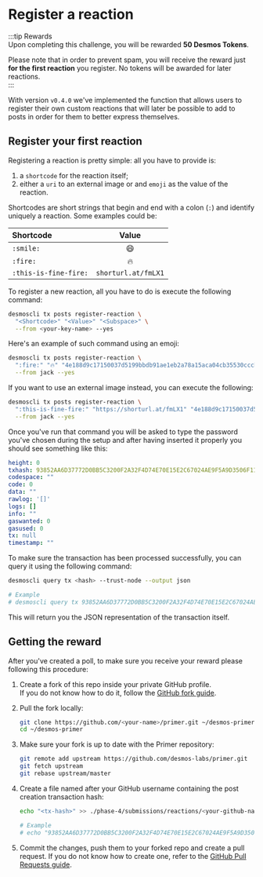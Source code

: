 # Register a reaction
:::tip Rewards  
Upon completing this challenge, you will be rewarded **50 Desmos Tokens**. 
  
Please note that in order to prevent spam, you will receive the reward just **for the first reaction** you register. No tokens will be awarded for later reactions.  
:::

With version `v0.4.0` we've implemented the function that allows users to register their own custom reactions that will later be possible to add to posts in order for them to better express themselves.

## Register your first reaction
Registering a reaction is pretty simple: all you have to provide is: 

1. a `shortcode` for the reaction itself;
2. either a `uri` to an external image or and `emoji` as the value of the reaction. 

Shortcodes are short strings that begin and end with a colon (`:`) and identify uniquely a reaction. Some examples could be: 

| Shortcode | Value | 
| :-------- | :------: |
| `:smile:` | 😄 | 
| `:fire:` | 🔥 |
| `:this-is-fine-fire:`  | `shorturl.at/fmLX1` | 

To register a new reaction, all you have to do is execute the following command:

```bash
desmoscli tx posts register-reaction \
  "<Shortcode>" "<Value>" "<Subspace>" \
  --from <your-key-name> --yes
```

Here's an example of such command using an emoji: 

```bash
desmoscli tx posts register-reaction \
  ":fire:" "🔥" "4e188d9c17150037d5199bbdb91ae1eb2a78a15aca04cb35530cccb81494b36e" \
  --from jack --yes
```

If you want to use an external image instead, you can execute the following: 

```bash
desmoscli tx posts register-reaction \
  ":this-is-fine-fire:" "https://shorturl.at/fmLX1" "4e188d9c17150037d5199bbdb91ae1eb2a78a15aca04cb35530cccb81494b36e" \
  --from jack --yes
```

Once you've run that command you will be asked to type the password you've chosen during the setup and after having inserted it properly you should see something like this: 

```yml
height: 0
txhash: 93852AA6D37772D0BB5C3200F2A32F4D74E70E15E2C67024AE9F5A9D3506F119
codespace: ""
code: 0
data: ""
rawlog: '[]'
logs: []
info: ""
gaswanted: 0
gasused: 0
tx: null
timestamp: ""
```

To make sure the transaction has been processed successfully, you can query it using the following command: 

```bash
desmoscli query tx <hash> --trust-node --output json

# Example
# desmoscli query tx 93852AA6D37772D0BB5C3200F2A32F4D74E70E15E2C67024AE9F5A9D3506F119 --trust-node --output json
``` 

This will return you the JSON representation of the transaction itself.

## Getting the reward 
After you've created a poll, to make sure you receive your reward please following this procedure: 

1. Create a fork of this repo inside your private GitHub profile.  
   If you do not know how to do it, follow the [GitHub fork guide](https://help.github.com/en/github/getting-started-with-github/fork-a-repo).

2. Pull the fork locally:  
   ```bash
   git clone https://github.com/<your-name>/primer.git ~/desmos-primer
   cd ~/desmos-primer
   ```
   
3. Make sure your fork is up to date with the Primer repository:  
   ```bash
   git remote add upstream https://github.com/desmos-labs/primer.git
   git fetch upstream
   git rebase upstream/master
   ```

4. Create a file named after your GitHub username containing the post creation transaction hash:  
   ```bash
   echo "<tx-hash>" >> ./phase-4/submissions/reactions/<your-github-name>
   
   # Example
   # echo "93852AA6D37772D0BB5C3200F2A32F4D74E70E15E2C67024AE9F5A9D3506F119" >> ./phase-4/submissions/reactions/RiccardoM
   ```

5. Commit the changes, push them to your forked repo and create a pull request. If you do not know how to create one, refer to the [GitHub Pull Requests guide](https://help.github.com/en/github/collaborating-with-issues-and-pull-requests/creating-a-pull-request).
